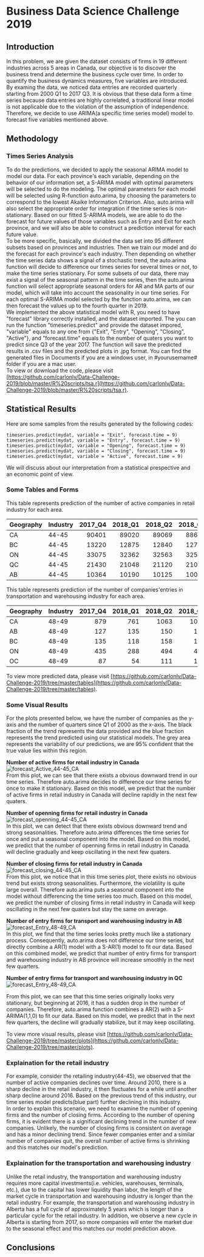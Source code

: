 # Business Data Science Challenge 2019

## Introduction

In this problem, we are given the dataset consists of firms in 19 different industries across 5 areas in Canada, our objective is to discover the business trend and determine the business cycle over time.  In order to quantify the business dynamics measures, five variables are introduced.  
By examing the data, we noticed data entries are recorded quarterly starting from 2000 Q1 to 2017 Q3.  It is obvious that these data form a time series because data entries are highly correlated, a traditional linear model is not applicable due to the violation of the assumption of independence.  Therefore, we decide to use ARIMA(a specific time series model) model to forecast five variables mentioned above.  

## Methodology

### Times Series Analysis

To do the predictions, we decided to apply the seasonal ARIMA model to model our data. For each province's each variable, depending on the behavior of our information set, a S-ARIMA model with optimal parameters will be selected to do the modeling. The optimal parameters for each model will be selected using R-function auto.arima, by choosing the parameters to correspond to the lowest Akaike Information Criterion. Also, auto.arima will also select the appropriate order for integration if the time series is non-stationary. Based on our fitted S-ARIMA models, we are able to do the forecast for future values of those variables such as Entry and Exit for each province, and we will also be able to construct a prediction interval for each future value.  
To be more specific, basically, we divided the data set into 95 different subsets based on provinces and industries. Then we train our model and do the forecast for each province's each industry. Then depending on whether the time series data shows a signal of a stochastic trend, the auto.arima function will decide to difference our times series for several times or not, to make the time series stationary. For some subsets of our data, there may exist a signal of the seasonal pattern in the time series, then the auto.arima function will select appropriate seasonal orders for AR and MA parts of our model, which will take into account the seasonality in our time series. For each optimal S-ARIMA model selected by the function auto.arima, we can then forecast the values up to the fourth quarter in 2019.  
We implemented the above statistical model with R, you need to have "forecast" library correctly installed, and the dataset imported. The you can run the function "timeseries.predict" and provide the dataset impored, "variable" equals to any one from {"Exit", "Entry", "Opening", "Closing", "Active"}, and "forecast.time" equals to the number of quaters you want to predict since Q3 of the year 2017. The function will save the predicted results in .csv files and the predicted plots in .jpg format. You can find the generated files in Documents if you are a windows user, in #yourusername# folder if you are a mac user.  
To view or download the code, please visit [https://github.com/carlonlv/Data-Challenge-2019/blob/master/R%20scripts/tsa.r](https://github.com/carlonlv/Data-Challenge-2019/blob/master/R%20scripts/tsa.r).

## Statistical Results

Here are some samples from the results generated by the following codes:
```
timeseries.predict(mydat, variable = "Exit", forecast.time = 9)  
timeseries.predict(mydat, variable = "Entry", forecast.time = 9)   
timeseries.predict(mydat, variable = "Opening", forecast.time = 9)    
timeseries.predict(mydat, variable = "Closing", forecast.time = 9)    
timeseries.predict(mydat, variable = "Active", forecast.time = 9)    
```
We will discuss about our interpretation from a statistical prespective and an economic point of view.

### Some Tables and Forms

This table represents prediction of the number of active companies in retail industry for each area. 
  
| Geography | Industry | 2017_Q4 | 2018_Q1 | 2018_Q2 | 2018_Q3 | 2018_Q4 | 2019_Q1 | 2019_Q2 | 2019_Q3 | 2019_Q4 |  
|:----------|:---------|--------:|--------:|--------:|--------:|--------:|--------:|--------:|--------:|--------:|  
|    CA     |  44-45   |    90401|    89020|    89069|    88667|    88773|    87444|    87445|    87018|    87152|  
|    BC     |  44-45   |    13220|    12875|    12840|    12788|    12939|    12594|    12559|    12507|    12657|  
|    ON     |  44-45   |    33075|    32362|    32563|    32586|    33098|    32285|    32450|    32429|    32960|  
|    QC     |  44-45   |    21430|    21048|    21120|    21093|    21128|    20644|    20669|    20646|    20703|  
|    AB     |  44-45   |    10364|    10190|    10125|    10071|    10210|    10035|     9971|     9917|    10056|  

This table represents prediction of the number of companies'entries in transportation and warehousing industry for each area.
  
| Geography | Industry | 2017_Q4 | 2018_Q1 | 2018_Q2 | 2018_Q3 | 2018_Q4 | 2019_Q1 | 2019_Q2 | 2019_Q3 | 2019_Q4 |  
|:----------|:---------|--------:|--------:|--------:|--------:|--------:|--------:|--------:|--------:|--------:| 
|    CA     |   48-49  |      879|      761|     1063|     1068|      944|      800|     1087|     1082|      952|
|    AB     |   48-49  |      127|      135|      150|      147|      149|      156|      166|      166|      168|
|    BC     |   48-49  |      135|      118|      158|      192|      160|      131|      164|      196|      161|
|    ON     |   48-49  |      435|      288|      494|      427|      467|      295|      471|      393|      452|
|    OC     |   48-49  |       87|       54|      111|      122|       78|       38|       85|       94|       60|

To view more predicted data, please visit [https://github.com/carlonlv/Data-Challenge-2019/tree/master/tables](https://github.com/carlonlv/Data-Challenge-2019/tree/master/tables).

### Some Visual Results

For the plots presented below, we have the number of companies as the y-axis and the number of quarters since Q1 of 2000 as the x-axis. The black fraction of the trend represents the data provided and the blue fraction represents the trend predicted using our statistical models. The grey area represents the variability of our predictions, we are 95% confident that the true value lies within this region.  

**Number of active firms for retail industry in Canada**  
![forecast_Active_44-45_CA](plots/forecast_Active_44-45_CA.jpg)  
From this plot, we can see that there exists a obvious downward trend in our time series. Therefore auto.arima decides to difference our time series for once to make it stationary. Based on this model, we predict that the number of active firms in retail industry in Canada will decline rapidly in the next few quaters.   

**Number of openning firms for retail industry in Canada**   
![forecast_openning_44-45_CA](plots/forecast_Opening_44-45_CA.jpg)  
In this plot, we can detect that there exists obvious downward trend and strong seasonalities. Therefore auto.arima differences the time series for once and put a seasonal component into the model. Based on this model, we predict that the number of openning firms in retail industry in Canada will decline gradually and keep oscillating in the next few quaters.  

**Number of closing firms for retail industry in Canada**  
![forecast_closing_44-45_CA](plots/forecast_Closing_44-45_CA.jpg)   
From this plot, we notice that in this time series plot, there exists no obvious trend but exists strong seasonalities. Furthermore, the violatility is quite large overall. Therefore auto.arima puts a seasonal component into the model without differencing the time series too much. Based on this model, we predict the number of closing firms in retail industry in Canada will keep oscillating in the next few quaters but stay the same on average.  

**Number of entry firms for transport and warehousing industry in AB**  
![forecast_Entry_48-49_CA](plots/forecast_Entry_48-49_AB.jpg)  
In this plot, we find that the time series looks pretty much like a stationary process. Consequently, auto.arima does not difference our time series, but directly combine a AR(1) model with a S-AR(1) model to fit our data. Based on this combined model, we predict that number of entry firms for transport and warehousing industry in AB province will increase smoothly in the next few quarters.  

**Number of entry firms for transport and warehousing industry in QC**  
![forecast_Entry_48-49_CA](plots/forecast_Entry_48-49_QC.jpg)    

From this plot, we can see that this time series originally looks very stationary, but beginning at 2016, it has a sudden drop in the number of companies. Therefore, auto.arima function combines a AR(2) with a S-ARIMA(1,1,0) to fit our data. Based on this model, we predict that in the next few quarters, the decline will gradually stabilize, but it may keep oscillating.  

To view more visual results, please visit [https://github.com/carlonlv/Data-Challenge-2019/tree/master/plots](https://github.com/carlonlv/Data-Challenge-2019/tree/master/plots).

### Explaination for the retail industry  
For example, consider the retailing industry(44-45), we observed that the number of active companies declines over time.  Around 2010, there is a sharp decline in the retail industry, it then fluctuates for a while until another sharp decline around 2016.  Based on the previous trend of this industry, our time series model predicts(blue part) further declining in this industry.  
In order to explain this scenario,  we need to examine the number of opening firms and the number of closing firms.  According to the number of opening firms, it is evident there is a significant declining trend in the number of new companies.  Unlikely, the number of closing firms is consistent on average and has a minor declining trend.  Since fewer companies enter and a similar number of companies quit, the overall number of active firms is shrinking and this matches our model's prediction.  


### Explaination for the transportation and warehousing industry
Unlike the retail industry, the transportation and warehousing industry requires more capital investments(i.e. vehicles, warehouses, terminals, etc.),  due to the capital has lower liquidity than labor, the length of the market cycle in transportation and warehousing industry is longer than the retail industry.  For example, the transportation and warehousing industry in Alberta has a full cycle of approximately 5 years which is longer than a particular cycle for the retail industry.   In addition, we observe a new cycle in Alberta is starting from 2017, so more companies will enter the market due to the seasonal effect and this matches our model prediction above.
## Conclusions
